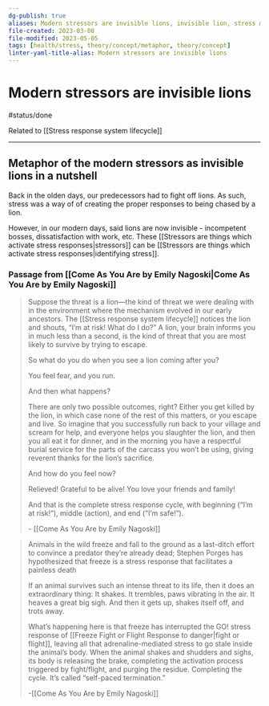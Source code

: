 ```yaml
---
dg-publish: true
aliases: Modern stressors are invisible lions, invisible lion, stress metaphor, stress can be an invisible lion, invisible lions, stress in invisible ways, invisible lions of stress , modern stressors
file-created: 2023-03-08
file-modified: 2023-05-05
tags: [health/stress, theory/concept/metaphor, theory/concept]
linter-yaml-title-alias: Modern stressors are invisible lions
---
```


# Modern stressors are invisible lions

#status/done

Related to [[Stress response system lifecycle]]

---

## Metaphor of the modern stressors as invisible lions in a nutshell

Back in the olden days, our predecessors had to fight off lions. As such, stress was a way of of creating the proper responses to being chased by a lion.

However, in our modern days, said lions are now invisible - incompetent bosses, dissatisfaction with work, etc. These [[Stressors are things which activate stress responses|stressors]] can be [[Stressors are things which activate stress responses|identifying stress]].

### Passage from [[Come As You Are by Emily Nagoski|Come As You Are by Emily Nagoski]]

> Suppose the threat is a lion—the kind of threat we were dealing with in the environment where the mechanism evolved in our early ancestors. The [[Stress response system lifecycle]] notices the lion and shouts, “I’m at risk! What do I do?” A lion, your brain informs you in much less than a second, is the kind of threat that you are most likely to survive by trying to escape.
>
> So what do you do when you see a lion coming after you?
>
> You feel fear, and you run.
>
> And then what happens?
>
> There are only two possible outcomes, right? Either you get killed by the lion, in which case none of the rest of this matters, or you escape and live. So imagine that you successfully run back to your village and scream for help, and everyone helps you slaughter the lion, and then you all eat it for dinner, and in the morning you have a respectful burial service for the parts of the carcass you won’t be using, giving reverent thanks for the lion’s sacrifice.
>
> And how do you feel now?
>
> Relieved! Grateful to be alive! You love your friends and family!
>
> And that is the complete stress response cycle, with beginning (“I’m at risk!”), middle (action), and end (“I’m safe!”).
>
> \- [[Come As You Are by Emily Nagoski]]

> Animals in the wild freeze and fall to the ground as a last-ditch effort to convince a predator they’re already dead; Stephen Porges has hypothesized that freeze is a stress response that facilitates a painless death
>
> If an animal survives such an intense threat to its life, then it does an extraordinary thing: It shakes. It trembles, paws vibrating in the air. It heaves a great big sigh. And then it gets up, shakes itself off, and trots away.
>
> What’s happening here is that freeze has interrupted the GO! stress response of [[Freeze Fight or Flight Response to danger|fight or flight]], leaving all that adrenaline-mediated stress to go stale inside the animal’s body. When the animal shakes and shudders and sighs, its body is releasing the brake, completing the activation process triggered by fight/flight, and purging the residue. Completing the cycle. It’s called “self-paced termination.”
>
> \-[[Come As You Are by Emily Nagoski]]
